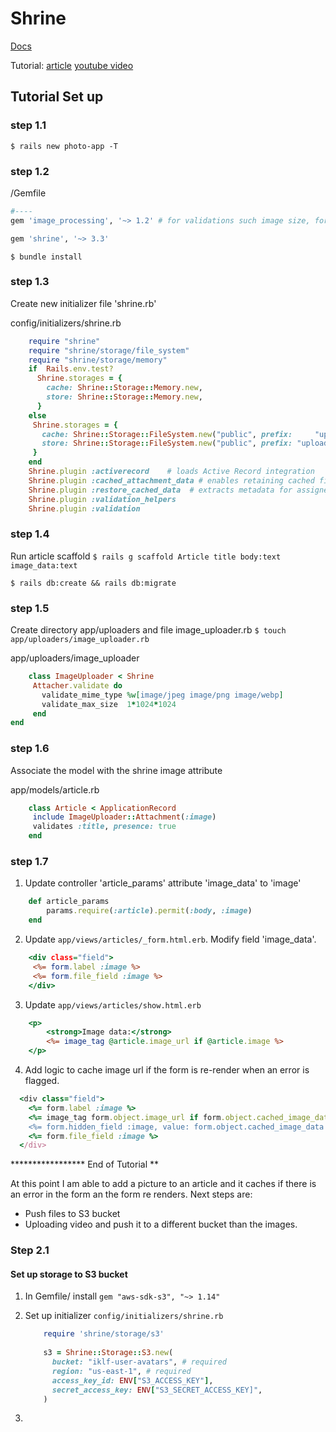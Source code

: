 # Shrine

[Docs](shrinerb.com)

Tutorial: [article](https://www.microverse.org/blog/rails-image-upload-using-shrine) [youtube video](https://www.youtube.com/watch?v=jx2CAQrXaMg&feature=emb_logo)

## Tutorial Set up

### step 1.1

`$ rails new photo-app -T`

### step 1.2

/Gemfile

``` ruby
#----
gem 'image_processing', '~> 1.2' # for validations such image size, format, etc

gem 'shrine', '~> 3.3'
```
`$ bundle install`

### step 1.3

Create new initializer file 'shrine.rb'

config/initializers/shrine.rb

```ruby
	require "shrine"
	require "shrine/storage/file_system"
	require "shrine/storage/memory"
	if  Rails.env.test?
	  Shrine.storages = {
	    cache: Shrine::Storage::Memory.new,
	    store: Shrine::Storage::Memory.new,
	  }
	else
	 Shrine.storages = {
	   cache: Shrine::Storage::FileSystem.new("public", prefix:     "uploads/cache"), # temporary
	   store: Shrine::Storage::FileSystem.new("public", prefix: "uploads"),       # permanent
	 }
	end
	Shrine.plugin :activerecord    # loads Active Record integration
	Shrine.plugin :cached_attachment_data # enables retaining cached file across form redisplays
	Shrine.plugin :restore_cached_data  # extracts metadata for assigned cached files
	Shrine.plugin :validation_helpers
	Shrine.plugin :validation
```

### step 1.4

Run article scaffold
`$ rails g scaffold Article title body:text image_data:text`

`$ rails db:create && rails db:migrate`

### step 1.5

Create directory app/uploaders and file image_uploader.rb
`$ touch app/uploaders/image_uploader.rb`

app/uploaders/image_uploader
```ruby
	class ImageUploader < Shrine
	 Attacher.validate do
	   validate_mime_type %w[image/jpeg image/png image/webp]
	   validate_max_size  1*1024*1024
	 end
end
```

### step 1.6

Associate the model with the shrine image attribute

app/models/article.rb

```ruby
	class Article < ApplicationRecord
	 include ImageUploader::Attachment(:image)
	 validates :title, presence: true
	end
```

### step 1.7

1. Update controller 'article_params' attribute 'image_data' to 'image'
```ruby
	def article_params
		params.require(:article).permit(:body, :image)
	end
```
2. Update `app/views/articles/_form.html.erb`. Modify field 'image_data'.
```html.erb
	<div class="field">
	 <%= form.label :image %>
	 <%= form.file_field :image %>
	</div>
```
3. Update `app/views/articles/show.html.erb`
```html.erb
	<p>
		<strong>Image data:</strong>
		<%= image_tag @article.image_url if @article.image %>
	</p>
``` 
4. Add logic to cache image url if the form is re-render when an error is flagged.
```ruby
  <div class="field">
    <%= form.label :image %>
    <%= image_tag form.object.image_url if form.object.cached_image_data %>
    <%= form.hidden_field :image, value: form.object.cached_image_data %>
    <%= form.file_field :image %>
  </div>
```

***************** End of Tutorial **

At this point I am able to add a picture to an article and it caches if there is an error in the form an the form re renders.
Next steps are:

- Push files to S3 bucket
- Uploading video and push it to a different bucket than the images.

### Step 2.1

#### Set up storage to S3 bucket

1. In Gemfile/ install
	 `gem "aws-sdk-s3", "~> 1.14"`

2. Set up initializer 
	`config/initializers/shrine.rb`

	```ruby
		require 'shrine/storage/s3'
		
		s3 = Shrine::Storage::S3.new(
		  bucket: "iklf-user-avatars", # required
		  region: "us-east-1", # required
		  access_key_id: ENV["S3_ACCESS_KEY"],
		  secret_access_key: ENV["S3_SECRET_ACCESS_KEY]",
		)
	```

3. 
